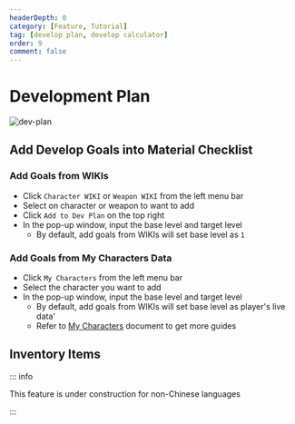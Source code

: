 ```yaml
---
headerDepth: 0
category: [Feature, Tutorial]
tag: [develop plan, develop calculator]
order: 9
comment: false
---
```


# Development Plan

![dev-plan](https://img.alicdn.com/imgextra/i1/1797064093/O1CN01CDsjcb1g6dyB7M0EW_!!1797064093.png_.webp)

## Add Develop Goals into Material Checklist

### Add Goals from WIKIs

- Click `Character WIKI` or `Weapon WIKI` from the left menu bar
- Select on character or weapon to want to add
- Click `Add to Dev Plan` on the top right
- In the pop-up window, input the base level and target level
  - By default, add goals from WIKIs will set base level as `1`

### Add Goals from My Characters Data

- Click `My Characters` from the left menu bar
- Select the character you want to add
- In the pop-up window, input the base level and target level
  - By default, add goals from WIKIs will set base level as player's live data'
  - Refer to [My Characters](character-data.md#sync-character-data) document to get more guides

## Inventory Items

::: info

This feature is under construction for non-Chinese languages

:::
